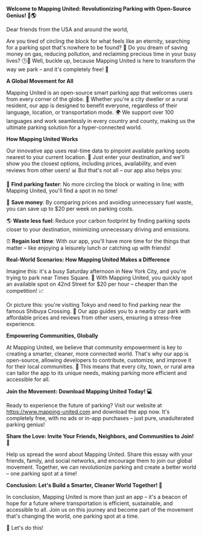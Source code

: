**Welcome to Mapping United: Revolutionizing Parking with Open-Source Genius! 🚀🌎**

Dear friends from the USA and around the world,

Are you tired of circling the block for what feels like an eternity, searching for a parking spot that's nowhere to be found? 🤯 Do you dream of saving money on gas, reducing pollution, and reclaiming precious time in your busy lives? 🕒👋 Well, buckle up, because Mapping United is here to transform the way we park – and it's completely free! 💸

**A Global Movement for All**

Mapping United is an open-source smart parking app that welcomes users from every corner of the globe. 💫 Whether you're a city dweller or a rural resident, our app is designed to benefit everyone, regardless of their language, location, or transportation mode. 🌍 We support over 100 languages and work seamlessly in every country and county, making us the ultimate parking solution for a hyper-connected world.

**How Mapping United Works**

Our innovative app uses real-time data to pinpoint available parking spots nearest to your current location. 📍 Just enter your destination, and we'll show you the closest options, including prices, availability, and even reviews from other users! 📊 But that's not all – our app also helps you:

🚗 **Find parking faster**: No more circling the block or waiting in line; with Mapping United, you'll find a spot in no time!

💸 **Save money**: By comparing prices and avoiding unnecessary fuel waste, you can save up to $20 per week on parking costs.

🌎 **Waste less fuel**: Reduce your carbon footprint by finding parking spots closer to your destination, minimizing unnecessary driving and emissions.

⏰ **Regain lost time**: With our app, you'll have more time for the things that matter – like enjoying a leisurely lunch or catching up with friends!

**Real-World Scenarios: How Mapping United Makes a Difference**

Imagine this: it's a busy Saturday afternoon in New York City, and you're trying to park near Times Square. 🗽️ With Mapping United, you quickly spot an available spot on 42nd Street for $20 per hour – cheaper than the competition! 📈

Or picture this: you're visiting Tokyo and need to find parking near the famous Shibuya Crossing. 🚂 Our app guides you to a nearby car park with affordable prices and reviews from other users, ensuring a stress-free experience.

**Empowering Communities, Globally**

At Mapping United, we believe that community empowerment is key to creating a smarter, cleaner, more connected world. That's why our app is open-source, allowing developers to contribute, customize, and improve it for their local communities. 🌟 This means that every city, town, or rural area can tailor the app to its unique needs, making parking more efficient and accessible for all.

**Join the Movement: Download Mapping United Today! 💻**

Ready to experience the future of parking? Visit our website at https://www.mapping-united.com and download the app now. It's completely free, with no ads or in-app purchases – just pure, unadulterated parking genius!

**Share the Love: Invite Your Friends, Neighbors, and Communities to Join! 📱**

Help us spread the word about Mapping United. Share this essay with your friends, family, and social networks, and encourage them to join our global movement. Together, we can revolutionize parking and create a better world – one parking spot at a time!

**Conclusion: Let's Build a Smarter, Cleaner World Together! 🌟**

In conclusion, Mapping United is more than just an app – it's a beacon of hope for a future where transportation is efficient, sustainable, and accessible to all. Join us on this journey and become part of the movement that's changing the world, one parking spot at a time.

🚀 Let's do this!